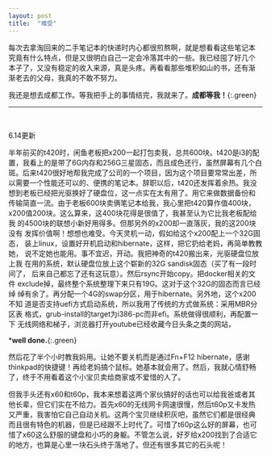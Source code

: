 ```yaml
---
layout: post
title:  "难受"
---
```


每次去拿淘回来的二手笔记本的快递时内心都很煎熬啊，就是想看看这些笔记本
究竟有什么特点，但是又很明白自己一定会冷落其中的一些。我已经囤了好几个
本子了，又没有稳定的收入来源，真是头疼。再看看那些堆积如山的书，还有渐
渐老去的父母，我真的不敢不努力。

我还是想去成都工作。等我把手上的事情结完，我就来了。**成都等我！**{:.green}

---
<br />

6.14更新

半年前买的t420时，闲鱼老板把x200一起打包卖我，总共600块。t420是i3的配
置，我看上的是带了6G内存和256G三星固态，而且成色还行，虽然屏幕有几个白
斑。后来t420很好地帮我完成了公司的一个项目，因为这个项目要常常出差，所
以需要一个性能还可以的、便携的笔记本。辞职以后，t420还发挥着余热。我没
想到老板已经把光驱换好了硬盘位，这一点实在太有用了。用它来做数据备份和
传输简直一流。由于老板600块卖俩笔记本给我，我心里把t420算作值400块，
x200值200块。这么算来，这400块花得是很值了，我甚至认为它比我老板配给我
的4500块的联想小新好用得多。但那另外的x200却一直落灰，我的这200块没有
发挥价值啊！想想也难受。今天灵机一动，假如给这个x200配上一个32G固态，
装上linux，设置好开机启动和hibernate，这样，把它扔给老妈，再简单教教她，
说不定她也能用。事不宜迟，开动。我把神奇的t420搬出来，光驱硬盘位放上我
在用的系统，默认硬盘位放上这个崭新的32G sandisk固态（买了有一段时间了，
后来自己都忘了还有这玩意）。然后rsync开始copy。把docker相关的文件
exclude掉，最终整个系统整理下来只有19G。这对于这个32G的固态而言已经绰
绰有余了。再分配一个4G的swap分区，用于hibernate。另外地，这个x200不知
道是否支持uefi方式启动系统，所以我用了传统的方式做系统：采用MBR分区表
格式，grub-install的target为i386-pc而非efi。系统做得很顺利，再配置一下
无线网络和梯子，浏览器打开youtube已经收藏今日头条之类的网站，

***well done.**{:.green}

然后花了半个小时教我妈用。让她不要关机而是通过Fn+F12 hibernate，感谢
thinkpad的快捷键！再给老妈搞个鼠标。她基本就会用了。然后，我就心情舒畅
了，终于不用看着这个小宝贝卖给商家或不爱惜的人了。

但我手头还有x60和t60p，我本来想着这两个家伙搞好的话也可以给我爸或者其
他长辈，但它们实在不给力。首先x60的无线网卡网速很慢，然后t60p又卡发热
又严重，我害怕它自己自动关机。这两个宝贝继续积灰吧，虽然它们都是很经典
而且很有特色的机器，但是已经跟不上时代了。可惜了t60p这么好的屏幕，也可
惜了x60这么舒服的键盘和小巧的身躯。不管怎么说，好歹给x200找到了合适它
的地方，也算是心里一块石头终于落地了。但还有很多其它的石头呢！
